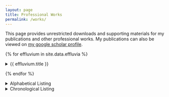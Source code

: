 ```yaml
---
layout: page
title: Professional Works
permalink: /works/
---
```


This page provides unrestricted downloads and supporting materials for my publications and other professional works.
My publications can also be viewed on [my google scholar profile](https://scholar.google.com/citations?user=xROn8y4AAAAJ).

{% for effluvium in site.data.effluvia %}

<details class="lollipop" {% if effluvium.open %}open{% endif %}>
<summary class="lollipop">{{ effluvium.title }}</summary>

<div class="lollipop-detail">
{% for post in site.categories.blog_efflux %}
{% if post.category == effluvium.slug %}
  <details class="lollipop">
  <summary class="lollipop">
  <div style="display:flex;flex-direction:row">
  <span style="margin-left: 0.5em; align-self:center;">{{ post.date | date: "%Y" }}</span>
  <span style="margin: 0 1em 0 0;"></span>
  <span>{{ post.title }} <br/> <i>{{ post.venue }}</i> </span>
  <span style="width:1em;"></span>
  <span style="align-self:center;"><a href="{{ post.url }}"> <i class="icon-web-page-click"></i></a></span>
  </div>
  </summary>
  <div class="lollipop-detail">
  {% include efflux_content.html page=post %}
  </div>
  </details>
  <br/>
{% endif %}
{% endfor %}
</div>

</details>

{% endfor %}

<details class="lollipop">
<summary class="lollipop">Alphabetical Listing</summary>
<div class="lollipop-detail">
{% assign sorted_posts = site.categories.blog_efflux | sort: 'title' %}
{% for post in sorted_posts  %}
  <details class="lollipop">
  <summary class="lollipop">
  <span>{{ post.title }}</span>
  <span style="width:1em;"></span>
  <span style="align-self:center;"><a href="{{ post.url }}"> <i class="icon-web-page-click"></i></a></span>
  </summary>
  <div class="lollipop-detail">
  {% include efflux_content.html page=post %}
  </div>
  </details>
{% endfor %}
</div>
</details>

<details class="lollipop">
<summary class="lollipop">Chronological Listing</summary>
<div class="lollipop-detail">
{% assign sorted_posts = site.categories.blog_efflux | sort: 'date' | reverse %}
{% for post in sorted_posts  %}
  <details class="lollipop">
  <summary class="lollipop">
  <span style="margin-left: 0.5em; align-self:center;">{{ post.date | date: "%Y" }}</span>
  <span style="margin: 0 1em 0 0;"></span>
  <span>{{ post.title }}</span>
  <span style="width:1em;"></span>
  <span style="align-self:center;"><a href="{{ post.url }}"> <i class="icon-web-page-click"></i></a></span>
  </summary>
  <div class="lollipop-detail">
  {% include efflux_content.html page=post %}
  </div>
  </details>
{% endfor %}
</div>
</details>
